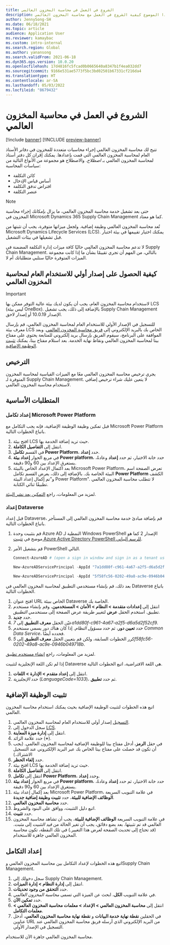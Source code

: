 ```yaml
---
title: الشروع في العمل في ‏‫محاسبة المخزون العالمي
description: يصف هذا الموضوع كيفية الشروع في العمل مع محاسبة المخزون العالمي.
author: JennySong-SH
ms.date: 06/18/2021
ms.topic: article
audience: Application User
ms.reviewer: kamaybac
ms.custom: intro-internal
ms.search.region: Global
ms.author: yanansong
ms.search.validFrom: 2021-06-18
ms.dyn365.ops.version: 10.0.20
ms.openlocfilehash: 17d4816fc5fcad0b0665640a8347b1f4ea032dd7
ms.sourcegitcommit: 9166e531ae5773f5bc3bd02501b67331cf216da4
ms.translationtype: HT
ms.contentlocale: ar-SA
ms.lasthandoff: 05/03/2022
ms.locfileid: "8679432"
---
```

# <a name="get-started-with-global-inventory-accounting"></a>الشروع في العمل في ‏‫محاسبة المخزون العالمي

[!include [banner](../includes/banner.md)]
[!INCLUDE [preview-banner](../includes/preview-banner.md)]
<!--KFM: Preview until 4/30/2022 -->

تتيح لك محاسبة المخزون العالمي إجراء محاسبات متعددة للمخزون في دفاتر الأستاذ العام لمحاسبة المخزون العالمي التي قمت بإعدادها. يمكنك إقران كل دفتر أستاذ لمحاسبة المخزون العالمي بـ *اصطلاح*. والاصطلاح هو مجموعة من الأنواع التالية من سياسات المحاسبة:

- كائن التكلفة
- أساس قياس الإدخال
- افتراض تدفق التكلفة
- عنصر التكلفة

> [!NOTE]
> حتى بعد تشغيل خدمة محاسبة المخزون العالمي، ما يزال بإمكانك إجراء محاسبة المخزون في Microsoft Dynamics 365 Supply Chain Management كما هو معتاد.

تُعد محاسبة المخزون العالمي وظيفة إضافية. ولجعل ميزاتها متوفرة، يجب أن تثبتها من Microsoft Dynamics Lifecycle Services (LCS). يمكنك اختيار تقييمها في بيئة اختبار قبل تشغيلها في بيئات التشغيل.

لا تدعم محاسبة المخزون العالمي حاليًا كافة ميزات إدارة التكلفة المضمنة في Supply Chain Management. بالتالي، من المهم أن تجري تقييمًا بشأن ما إذا كانت مجموعة الميزات المتوفرة حاليًا ستلبي متطلباتك أم لا.

## <a name="how-to-get-the-global-inventory-accounting-public-preview"></a><a name="sign-up"></a>كيفية الحصول على إصدار أولي للاستخدام العام لمحاسبة المخزون العالمي

> [!IMPORTANT]
> لاستخدام محاسبة المخزون العام، يجب أن يكون لديك بيئة عالية التوفر ممكن بها LCS (ليس بيئة OneBox). بالإضافة إلى ذلك، يجب تشغيل Supply Chain Management الإصدار 10.0.19 أو إصدار لاحق.

للتسجيل في الإصدار الأولي للاستخدام العام لمحاسبة المخزون العالمي، قم بإرسال معرف بيئة LCS الخاص بك بالبريد الإلكتروني إلى [فريق محاسبة المخزون العالمي](mailto:GlobalInvAccount@microsoft.com). وبعد الموافقة على البرنامج، سيقوم الفريق بإرسال بريد إلكتروني للمتابعة يحتوي على مفتاح بيتا لمحاسبة المخزون العالمي ونقاط نهاية الخدمة. بعد استلام مفتاح بيتا، يمكنك [تثبيت الوظيفة الإضافية](#install).

## <a name="licensing"></a>الترخيص

يجري ترخيص محاسبة المخزون العالمي معًا مع الميزات القياسية لمحاسبة المخزون المتوفرة لـ Supply Chain Management. لا يتعين عليك شراء ترخيص إضافي لاستخدام محاسبة المخزون العالمي.

## <a name="prerequisites"></a>المتطلبات الأساسية

### <a name="set-up-microsoft-power-platform-integration"></a>إعداد تكامل Microsoft Power Platform

قبل تمكين وظيفة الوظيفة الإضافية، فإنه يجب التكامل مع Microsoft Power Platform باتباع الخطوات التالية.

1. افتح بيئة LCS حيث تريد إضافة الخدمة بها.
1. انتقل إلى **التفاصيل الكاملة**.
1. في القسم **تكامل Power Platform**، حدد **إعداد**.
1. في مربع الحوار **إعداد بيئة Power platform**، حدد خانة الاختيار، ثم حدد **إعداد** وعادةً، يستغرق الإعداد بين 60 و90 دقيقة.
1. بعد اكتمال الإعداد الخاص بالبيئة Microsoft Power Platform، تعرض الصفحة اسم البيئة الخاصة بك. بالإضافة إلى ذلك، يعرض القسم تكامل **Power Platform** الكشف و"تم إكمال إعداد البيئة Power Platform". لا تتطلب محاسبة المخزون العالمي تطبيقًا ثنائي الكتابة.

لمزيد من المعلومات، راجع [التمكين بعد نشر البيئة](../../fin-ops-core/dev-itpro/power-platform/enable-power-platform-integration.md#enable-after-deploy).

### <a name="set-up-dataverse"></a>إعداد Dataverse

قبل إعداد Dataverse، قم بإضافة مبادئ خدمة محاسبة المخزون العالمي إلى المستأجر باتباع الخطوات التالية.

1. قم بتثبيت وحدة Azure AD النمطية لـ Windows PowerShell الإصدار 2 كما هو موضح في [تثبيت Azure Active Directory PowerShell للرسم البياني](/powershell/azure/active-directory/install-adv2).
1. قم بتشغيل الأمر PowerShell التالي.

    ```powershell
    Connect-AzureAD # (open a sign in window and sign in as a tenant user)

    New-AzureADServicePrincipal -AppId "7a1dd80f-c961-4a67-a2f5-d6a5d2f52cf9" -DisplayName "d365-scm-costaccountingservice"

    New-AzureADServicePrincipal -AppId "5f58fc56-0202-49a8-ac9e-0946b049718b" -DisplayName "d365-scm-operationdataservice"
    ```

بعد ذلك، قم بإنشاء مستخدمي التطبيق لمحاسبة المخزون العالمي في Dataverse باتباع الخطوات التالية.

1. افتح عنوان URL الخاص ببيئة Dataverse الخاصة بك.
1. انتقل إلى **إعدادات متقدمة \> النظام \> الأمان \> المستخدمين**، وقم بإنشاء مستخدم تطبيق. استخدم الحقل **عرض** لتغيير طريقة عرض الصفحة إلى *مستخدمي التطبيق*.
1. حدد **جديد**.
1. عيّن الحقل **معرف التطبيق** إلى *7a1dd80f-c961-4a67-a2f5-d6a5d2f52cf9*.
1. حدد **تعيين دور**، ثم حدد *مسؤول النظام*. إذا كان هناك دور يسمي *مستخدم Common Data Service*، فحدده أيضًا.
1. كرر الخطوات السابقة، ولكن قم بتعيين الحقل **معرف التطبيق** إلى *5f58fc56-0202-49a8-ac9e-0946b049718b*.

لمزيد من المعلومات، راجع [إنشاء مستخدم تطبيق](/power-platform/admin/create-users-assign-online-security-roles#create-an-application-user).

إذا لم تكن اللغة الإنجليزية لتثبيت Dataverse هي اللغة الافتراضية، اتبع الخطوات التالية.

1. انتقل إلى **إعداد متقدم \> الإدارة \> اللغات**.
1. حدد *الإنجليزية* (*LanguageCode=1033*)، ثم حدد **تطبيق**.

## <a name="install-the-add-in"></a><a name="install"></a>تثبيت الوظيفة الإضافية

اتبع هذه الخطوات لتثبيت الوظيفة الإضافية بحيث يمكنك استخدام محاسبة المخزون العالمي.

1. [التسجيل](#sign-up) إصدار أولي للاستخدام العام لمحاسبة المخزون العالمي.
1. سجل الدخول إلى [LCS](https://lcs.dynamics.com/Logon/Index).
1. انتقل إلى **إدارة ميزة المعاينة**.
1. حدد علامة الزائد (**+**).
1. في حقل **الرمز**، أدخل مفتاح بيتا للوظيفة الإضافية لمحاسبة المخزون العالمي. (يجب أن تكون قد حصلت على مفتاح بيتا الخاص بك عبر البريد الإلكتروني عند التسجيل الاشتراك.)
1. حدد **إلغاء الحظر**.
1. افتح بيئة LCS حيث تريد إضافة الخدمة بها.
1. انتقل إلى **التفاصيل الكاملة**.
1. انتقل إلى **تكامل Power Platform**، وحدد **إعداد**.
1. في مربع الحوار **إعداد بيئة Power platform**، حدد خانة الاختيار، ثم حدد **إعداد** وعادةً، يستغرق الإعداد بين 60 و90 دقيقة.
1. بعد إكمال إعداد بيئة Microsoft Power Platform، في علامة التبويب السريعة **الوظائف الإضافية للبيئة**، حدد **تثبيت وظيفة إضافية جديدة**.
1. حدد **محاسبة المخزون العالمي**.
1. اتبع دليل التثبيت، ووافق على البنود والشروط.
1. حدد **تثبيت**.
1. في علامة التبويب السريعة **الوظائف الإضافية للبيئة**، يجب أن تشاهد محاسبة المخزون العالمي قد تم تثبيتها. بعد بضع دقائق، يجب أن تغير الحالة من *قيد التثبيت* إلى *مثبت*. (قد تحتاج إلى تحديث الصفحة لعرض هذا التغيير.) في تلك النقطة، تكون محاسبة المخزون العالمي جاهزة للاستخدام.

## <a name="set-up-the-integration"></a>إعداد التكامل

اتبع هذه الخطوات لإعداد التكامل بين محاسبة المخزون العالمي وSupply Chain Management.

1. سجل دخولك إلى Supply Chain Management.
1. انتقل إلى **إدارة النظام \> إدارة الميزات**.
1. حدد **التحقق من وجود تحديثات**.
1. في علامة التبويب **الكل**، ابحث عن الميزة التي تسمى *محاسبة المخزون العالمي*.
1. حدد **تمكين الآن**.
1. انتقل إلى **محاسبة المخزون العالمي \> الإعداد \> معلمات محاسبة المخزون العالمي \> معلمات التكامل**.
1. في الحقلين **نقطة نهاية خدمة البيانات** و **نقطة نهاية محاسبة المخزون العالمي**، أدخل عناوين URL من البريد الإلكتروني الذي أرسله فريق محاسبة المخزون العالمي عند التسجيل في الإصدار الأولي.

محاسبة المخزون العالمي جاهزة الآن للاستخدام.
